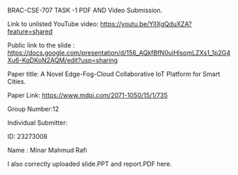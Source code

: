 BRAC-CSE-707 TASK -1 PDF AND Video Submission.

Link to unlisted YouTube video: https://youtu.be/YlIXgQduXZA?feature=shared

Public link to the slide : https://docs.google.com/presentation/d/156_AQkfBfN0uiHlsomLZXs1_1p2G4Xu6-KqDKoN2AQM/edit?usp=sharing

Paper title: A Novel Edge-Fog-Cloud Collaborative IoT Platform for Smart Cities.

Paper Link: https://www.mdpi.com/2071-1050/15/1/735

Group Number:12

Individual Submitter:

ID: 23273008

Name : Minar Mahmud Rafi

I also correctly uploaded slide.PPT and report.PDF here.
